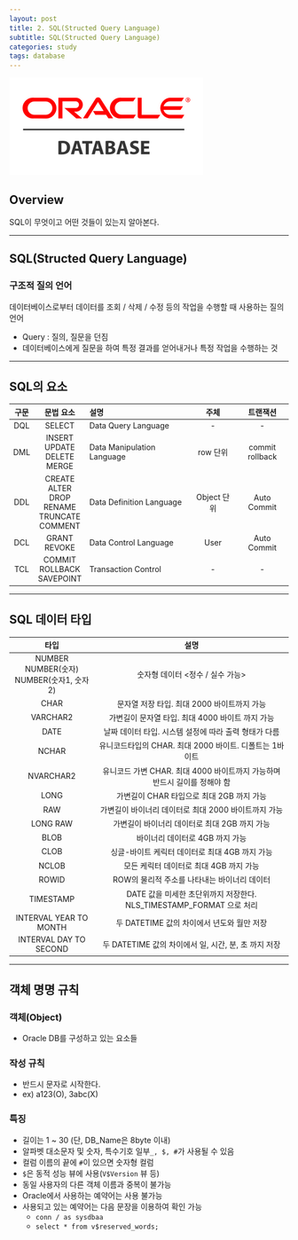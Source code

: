 ```yaml
---
layout: post
title: 2. SQL(Structed Query Language)
subtitle: SQL(Structed Query Language)
categories: study
tags: database
---
```

![db](/assets/img/logo/oracledb_logo.png)
## Overview

SQL이 무엇이고 어떤 것들이 있는지 알아본다.

***

## SQL(Structed Query Language)

### 구조적 질의 언어

데이터베이스로부터 데이터를 조회 / 삭제 / 수정 등의 작업을 수행할 때 사용하는 질의 언어

- Query : 질의, 질문을 던짐
- 데이터베이스에게 질문을 하여 특정 결과를 얻어내거나 특정 작업을 수행하는 것

***

## SQL의 요소

| 구문 | 문법 요소 | 설명 | 주체 | 트랜잭션 |
| :----------: | :----------: | :---------- | :----------: | :----------: |
| DQL | SELECT | Data Query Language | - | - |
| DML | INSERT<br>UPDATE<br>DELETE<br>MERGE | Data Manipulation Language | row 단위 | commit<br>rollback |
| DDL | CREATE<br>ALTER<br>DROP<br>RENAME<br>TRUNCATE<br>COMMENT | Data Definition Language | Object 단위 | Auto Commit |
| DCL | GRANT<br>REVOKE | Data Control Language | User | Auto Commit |
| TCL | COMMIT<br>ROLLBACK<br>SAVEPOINT | Transaction Control | - | - |

***

## SQL 데이터 타입

| 타입 | 설명 |
| :----------: | :----------: |
| NUMBER<br>NUMBER(숫자)<br>NUMBER(숫자1, 숫자2) | 숫자형 데이터 <정수 / 실수 가능> |
| CHAR | 문자열 저장 타입. 최대 2000 바이트까지 가능 |
| VARCHAR2 | 가변길이 문자열 타입. 최대 4000 바이트 까지 가능 |
| DATE | 날짜 데이터 타입. 시스템 설정에 따라 출력 형태가 다름 |
| NCHAR | 유니코드타입의 CHAR. 최대 2000 바이트. 디폴트는 1바이트 |
| NVARCHAR2 | 유니코드 가변 CHAR. 최대 4000 바이트까지 가능하며 반드시 길이를 정해야 함 |
| LONG | 가변길이 CHAR 타입으로 최대 2GB 까지 가능 |
| RAW | 가변길이 바이너리 데이터로 최대 2000 바이트까지 가능 |
| LONG RAW | 가변길이 바이너리 데이터로 최대 2GB 까지 가능 |
| BLOB | 바이너리 데이터로 4GB 까지 가능 |
| CLOB | 싱글-바이트 케릭터 데이터로 최대 4GB 까지 가능 |
| NCLOB | 모든 케릭터 데이터로 최대 4GB 까지 가능 |
| ROWID | ROW의 물리적 주소를 나타내는 바이너리 데이터 |
| TIMESTAMP | DATE 값을 미세한 초단위까지 저장한다. NLS_TIMESTAMP_FORMAT 으로 처리 |
| INTERVAL YEAR TO MONTH | 두 DATETIME 값의 차이에서 년도와 월만 저장 |
| INTERVAL DAY TO SECOND | 두 DATETIME 값의 차이에서 일, 시간, 분, 초 까지 저장 |

***

## 객체 명명 규칙

### 객체(Object)

- Oracle DB를 구성하고 있는 요소들

### 작성 규칙

- 반드시 문자로 시작한다.
- ex) a123(O), 3abc(X)

### 특징

- 길이는 1 ~ 30 (단, DB_Name은 8byte 이내)
- 알파벳 대소문자 및 숫자, 특수기호 일부`_, $, #`가 사용될 수 있음
- 컬럼 이름의 끝에 `#`이 있으면 숫자형 컬럼
- `$`은 동적 성능 뷰에 사용(`V$Version` 뷰 등)
- 동일 사용자의 다른 객체 이름과 중복이 불가능
- Oracle에서 사용하는 예약어는 사용 불가능
- 사용되고 있는 예약어는 다음 문장을 이용하여 확인 가능
  - `conn / as sysdbaa`
  - `select * from v$reserved_words;`
